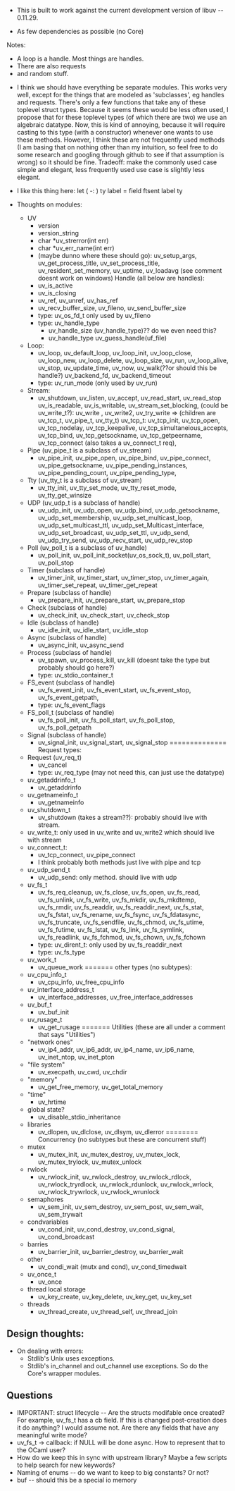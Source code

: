 * This is built to work against the current development version of
  libuv -- 0.11.29.

* As few dependencies as possible (no Core)

Notes:
  - A loop is a handle. Most things are handles.
  - There are also requests
  - and random stuff.
  * I think we should have everything be separate modules. This works
    very well, except for the things that are modeled as 'subclasses', eg
    handles and requests. There's only a few functions that take any of these
    toplevel struct types. Because it seems these would be less often used, I
    propose that for these toplevel types (of which there are two) we use an
    algebraic datatype. Now, this is kind of annoying, because it will require
    casting to this type (with a constructor) whenever one wants to use these methods.
    However, I think these are not frequently used methods (I am basing that on nothing
    other than my intuition, so feel free to do some research and googling through github
    to see if that assumption is wrong) so it should be fine. Tradeoff: make the commonly
    used case simple and elegant, less frequently used use case is slightly less elegant.

* I like this thing here: let ( -: ) ty label = field ftsent label ty

* Thoughts on modules:
  - UV
    - version
    - version_string
    - char *uv_strerror(int err)
    - char *uv_err_name(int err)
    - (maybe dunno where these should go):
      uv_setup_args, uv_get_process_title, uv_set_process_title,
      uv_resident_set_memory, uv_uptime, uv_loadavg (see comment doesnt work on windows)
  Handle (all below are handles):
    - uv_is_active
    - uv_is_closing
    - uv_ref, uv_unref, uv_has_ref
    - uv_recv_buffer_size, uv_fileno, uv_send_buffer_size
    - type: uv_os_fd_t only used by uv_fileno
    - type: uv_handle_type
      - uv_handle_size (uv_handle_type)?? do we even need this?
      - uv_handle_type uv_guess_handle(uf_file)
  - Loop:
    - uv_loop, uv_default_loop, uv_loop_init, uv_loop_close, uv_loop_new,
      uv_loop_delete, uv_loop_size,
      uv_run, uv_loop_alive, uv_stop, uv_update_time, uv_now, uv_walk(??or should this be handle?)
      uv_backend_fd, uv_backend_timeout
    - type: uv_run_mode (only used by uv_run)
  - Stream:
    - uv_shutdown, uv_listen, uv_accept, uv_read_start, uv_read_stop
      uv_is_readable, uv_is_writable, uv_stream_set_blocking,
      (could be uv_write_t?): uv_write , uv_write2, uv_try_write
   => (children are uv_tcp_t, uv_pipe_t, uv_tty_t)
   uv_tcp_t: uv_tcp_init, uv_tcp_open, uv_tcp_nodelay, uv_tcp_keepalive,
     uv_tcp_simultaneious_accepts, uv_tcp_bind, uv_tcp_getsockname, uv_tcp_getpeername,
     uv_tcp_connect (also takes a uv_connect_t req),
  - Pipe (uv_pipe_t is a subclass of uv_stream)
    - uv_pipe_init, uv_pipe_open, uv_pipe_bind, uv_pipe_connect, uv_pipe_getsockname,
      uv_pipe_pending_instances, uv_pipe_pending_count, uv_pipe_pending_type,
  - Tty (uv_tty_t is a subclass of uv_stream)
    - uv_tty_init, uv_tty_set_mode, uv_tty_reset_mode, uv_tty_get_winsize
  - UDP (uv_udp_t is a subclass of handle)
    - uv_udp_init, uv_udp_open, uv_udp_bind, uv_udp_getsockname, uv_udp_set_membership,
      uv_udp_set_multicast_loop, uv_udp_set_multicast_ttl, uv_udp_set_Multicast_interface,
      uv_udp_set_broadcast, uv_udp_set_ttl, uv_udp_send, uv_udp_try_send, uv_udp_recv_start,
      uv_udp_rev_stop
  - Poll (uv_poll_t is a subclass of uv_handle)
    - uv_poll_init, uv_poll_init_socket(uv_os_sock_t), uv_poll_start, uv_poll_stop
  - Timer (subclass of handle)
    - uv_timer_init, uv_timer_start, uv_timer_stop, uv_timer_again, uv_timer_set_repeat,
      uv_timer_get_repeat
  - Prepare (subclass of handle)
    - uv_prepare_init, uv_prepare_start, uv_prepare_stop
  - Check (subclass of handle)
    - uv_check_init, uv_check_start, uv_check_stop
  - Idle (subclass of handle)
    - uv_idle_init, uv_idle_start, uv_idle_stop
  - Async (subclass of handle)
    - uv_async_init, uv_async_send
  - Process (subclass of handle)
    - uv_spawn, uv_process_kill, uv_kill (doesnt take the type but probably should go here?)
    - type: uv_stdio_container_t
  - FS_event (subclass of handle)
    - uv_fs_event_init, uv_fs_event_start, uv_fs_event_stop, uv_fs_event_getpath,
    - type: uv_fs_event_flags
  - FS_poll_t (subclass of handle)
    - uv_fs_poll_init, uv_fs_poll_start, uv_fs_poll_stop, uv_fs_poll_getpath
  - Signal (subclass of handle)
    - uv_signal_init, uv_signal_start, uv_signal_stop
  ==============
  Request types:
  - Request (uv_req_t)
    - uv_cancel
    - type: uv_req_type (may not need this, can just use the datatype)
  - uv_getaddrinfo_t
    - uv_getaddrinfo
  - uv_getnameinfo_t
    - uv_getnameinfo
  - uv_shutdown_t
    - uv_shutdown (takes a stream??): probably should live with stream.
  - uv_write_t: only used in uv_write and uv_write2 which should live with stream
  - uv_connect_t:
    - uv_tcp_connect, uv_pipe_connect
    - I think probably both methods just live with pipe and tcp
  - uv_udp_send_t
    - uv_udp_send: only method. should live with udp
  - uv_fs_t
    - uv_fs_req_cleanup, uv_fs_close, uv_fs_open, uv_fs_read, uv_fs_unlink, uv_fs_write,
      uv_fs_mkdir, uv_fs_mkdtemp, uv_fs_rmdir, uv_fs_readdir, uv_fs_readdir_next,
      uv_fs_stat, uv_fs_fstat, uv_fs_rename, uv_fs_fsync, uv_fs_fdatasync, uv_fs_truncate,
      uv_fs_sendfile, uv_fs_chmod, uv_fs_utime, uv_fs_futime, uv_fs_lstat, uv_fs_link,
      uv_fs_symlink, uv_fs_readlink, uv_fs_fchmod, uv_fs_chown, uv_fs_fchown
    - type: uv_dirent_t: only used by uv_fs_readdir_next
    - type: uv_fs_type
  - uv_work_t
    - uv_queue_work
  =======
  other types (no subtypes):
  - uv_cpu_info_t
    - uv_cpu_info, uv_free_cpu_info
  - uv_interface_address_t
    - uv_interface_addresses, uv_free_interface_addresses
  - uv_buf_t
    - uv_buf_init
  - uv_rusage_t
    - uv_get_rusage
  =======
  Utilities (these are all under a comment that says "Utilities")
  - "network ones"
    - uv_ip4_addr, uv_ip6_addr, uv_ip4_name, uv_ip6_name, uv_inet_ntop, uv_inet_pton
  - "file system"
    - uv_execpath, uv_cwd, uv_chdir
  - "memory"
    - uv_get_free_memory, uv_get_total_memory
  - "time"
    - uv_hrtime
  - global state?
    - uv_disable_stdio_inheritance
  - libraries
    - uv_dlopen, uv_dlclose, uv_dlsym, uv_dlerror
  ========
  Concurrency (no subtypes but these are concurrent stuff)
  - mutex
    - uv_mutex_init, uv_mutex_destroy, uv_mutex_lock,
      uv_mutex_trylock, uv_mutex_unlock
  - rwlock
    - uv_rwlock_init, uv_rwlock_destroy, uv_rwlock_rdlock,
      uv_rwlock_tryrdlock, uv_rwlock_rdunlock, uv_rwlock_wrlock,
      uv_rwlock_trywrlock, uv_rwlock_wrunlock
  - semaphores
    - uv_sem_init, uv_sem_destroy, uv_sem_post, uv_sem_wait, uv_sem_trywait
  - condvariables
    - uv_cond_init, uv_cond_destroy, uv_cond_signal, uv_cond_broadcast
  - barries
    - uv_barrier_init, uv_barrier_destroy, uv_barrier_wait
  - other
    - uv_condi_wait (mutx and cond), uv_cond_timedwait
  - uv_once_t
    - uv_once
  - thread local storage
    - uv_key_create, uv_key_delete, uv_key_get, uv_key_set
  - threads
    - uv_thread_create, uv_thread_self, uv_thread_join


Design thoughts:
----------------
* On dealing with errors:
  - Stdlib's Unix uses exceptions.
  - Stdlib's in_channel and out_channel use exceptions.
    So do the Core's wrapper modules.

Questions
---------
* IMPORTANT: struct lifecycle --
  Are the structs modifable once created? For example, uv_fs_t
  has a cb field. If this is changed post-creation does it do
  anything? I would assume not. Are there any fields that have
  any meaningful write mode?
* uv_fs_t -> callback: if NULL will be done async. How to represent that
  to the OCaml user?
* How do we keep this in sync with upstream library? Maybe a few
  scripts to help search for new keywords?
* Naming of enums -- do we want to keep to big constants? Or not?
* buf -- should this be a special io memory